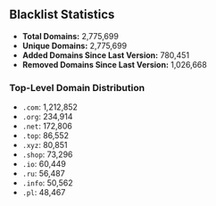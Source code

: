 ## Blacklist Statistics

- **Total Domains:** 2,775,699
- **Unique Domains:** 2,775,699
- **Added Domains Since Last Version:** 780,451
- **Removed Domains Since Last Version:** 1,026,668

### Top-Level Domain Distribution

-  `.com`: 1,212,852
-  `.org`: 234,914
-  `.net`: 172,806
-  `.top`: 86,552
-  `.xyz`: 80,851
-  `.shop`: 73,296
-  `.io`: 60,449
-  `.ru`: 56,487
-  `.info`: 50,562
-  `.pl`: 48,467
